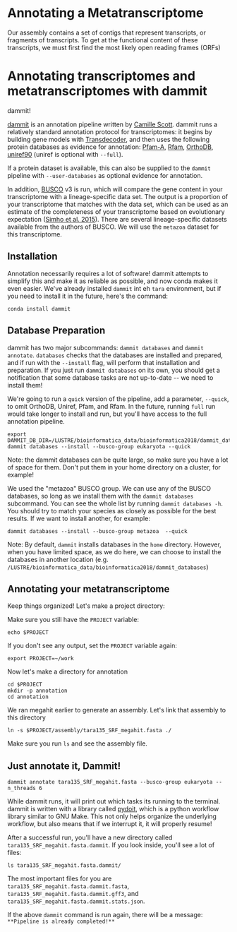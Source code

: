 # Annotating a Metatranscriptome

Our assembly contains a set of contigs that represent transcripts, or 
fragments of transcripts. To get at the functional content of these 
transcripts, we must first find the most likely open reading frames (ORFs)


# Annotating transcriptomes and metatranscriptomes with dammit

dammit!

[dammit](http://www.camillescott.org/dammit/index.html) is an annotation
pipeline written by [Camille Scott](http://www.camillescott.org/). dammit runs a relatively standard annotation
protocol for transcriptomes: it begins by building gene models with [Transdecoder](http://transdecoder.github.io/),
and then uses the following protein databases as evidence for annotation:
[Pfam-A](http://pfam.xfam.org/), [Rfam](http://rfam.xfam.org/), [OrthoDB](http://www.orthodb.org/),
[uniref90](http://www.uniprot.org/help/uniref) (uniref is optional with `--full`).

If a protein dataset is available, this can also be supplied to the
`dammit` pipeline with `--user-databases` as optional evidence for
annotation.

In addition, [BUSCO](http://busco.ezlab.org/) v3 is run, which will compare the gene content in your transcriptome
with a lineage-specific data set. The output is a proportion of your
transcriptome that matches with the data set, which can be used as an
estimate of the completeness of your transcriptome based on evolutionary
expectation ([Simho et al. 2015](http://bioinformatics.oxfordjournals.org/content/31/19/3210.full)).
There are several lineage-specific datasets available from the authors
of BUSCO. We will use the `metazoa` dataset for this transcriptome.

## Installation

Annotation necessarily requires a lot of software! dammit attempts to simplify this and
make it as reliable as possible, and now conda makes it even easier. We've already
installed `dammit` int eh `tara` environment, but if you need to install it in the future,
here's the command:

```
conda install dammit
```

## Database Preparation

dammit has two major subcommands: `dammit databases` and `dammit annotate`. `databases`
checks that the databases are installed and prepared, and if run with the `--install` flag,
will perform that installation and preparation. If you just run `dammit databases` on its
own, you should get a notification that some database tasks are not up-to-date -- we need
to install them!

We're going to run a `quick` version of the pipeline, add a parameter, `--quick`, to omit OrthoDB, Uniref, Pfam, and Rfam. In the future, running `full` run would take longer to install and run, but you'll have access to the full annotation pipeline.

```
export DAMMIT_DB_DIR=/LUSTRE/bioinformatica_data/bioinformatica2018/dammit_databases
dammit databases --install --busco-group eukaryota --quick
```
Note: the dammit databases can be quite large, so make sure you have a lot of space for them. Don't put them in 
your home directory on a cluster, for example!


We used the "metazoa" BUSCO group. We can use any of the BUSCO databases, so long as we install
them with the `dammit databases` subcommand. You can see the whole list by running
`dammit databases -h`. You should try to match your species as closely as possible for the best
results. If we want to install another, for example:

```
dammit databases --install --busco-group metazoa  --quick
```

Note: By default, `dammit` installs databases in the `home` directory. However, when you have limited space, as we do here, we can choose to install the databases in another location (e.g. `/LUSTRE/bioinformatica_data/bioinformatica2018/dammit_databases`)  


## Annotating your metatranscriptome

Keep things organized! Let's make a project directory:

Make sure you still have the `PROJECT` variable:

```
echo $PROJECT
```

If you don't see any output, set the `PROJECT` variable again:

```
export PROJECT=~/work
```

Now let's make a directory for annotation
```
cd $PROJECT
mkdir -p annotation
cd annotation
```

We ran megahit earlier to generate an assembly. Let's link that assembly to this directory

```
ln -s $PROJECT/assembly/tara135_SRF_megahit.fasta ./
```

Make sure you run `ls` and see the assembly file.


## Just annotate it, Dammit! 

```
dammit annotate tara135_SRF_megahit.fasta --busco-group eukaryota --n_threads 6
```

While dammit runs, it will print out which tasks its running to the terminal. dammit is
written with a library called [pydoit](http://www.pydoit.org), which is a python workflow library similar
to GNU Make. This not only helps organize the underlying workflow, but also means that if we
interrupt it, it will properly resume!

After a successful run, you'll have a new directory called `tara135_SRF_megahit.fasta.dammit`. If you
look inside, you'll see a lot of files:

```
ls tara135_SRF_megahit.fasta.dammit/
```

The most important files for you are `tara135_SRF_megahit.fasta.dammit.fasta`,
`tara135_SRF_megahit.fasta.dammit.gff3`, and `tara135_SRF_megahit.fasta.dammit.stats.json`.

If the above `dammit` command is run again, there will be a message:
`**Pipeline is already completed!**`
